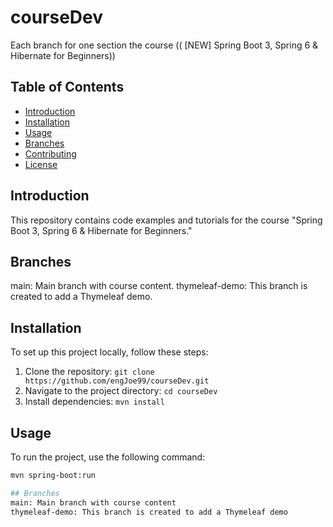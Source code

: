 # courseDev
Each branch for one section the course (( [NEW] Spring Boot 3, Spring 6 & Hibernate for Beginners))

## Table of Contents
- [Introduction](#introduction)
- [Installation](#installation)
- [Usage](#usage)
- [Branches](#branches)
- [Contributing](#contributing)
- [License](#license)

## Introduction
This repository contains code examples and tutorials for the course "Spring Boot 3, Spring 6 & Hibernate for Beginners."

## Branches
main: Main branch with course content.
thymeleaf-demo: This branch is created to add a Thymeleaf demo.

## Installation
To set up this project locally, follow these steps:
1. Clone the repository: `git clone https://github.com/engJoe99/courseDev.git`
2. Navigate to the project directory: `cd courseDev`
3. Install dependencies: `mvn install`

## Usage
To run the project, use the following command:
```sh
mvn spring-boot:run

## Branches
main: Main branch with course content
thymeleaf-demo: This branch is created to add a Thymeleaf demo
